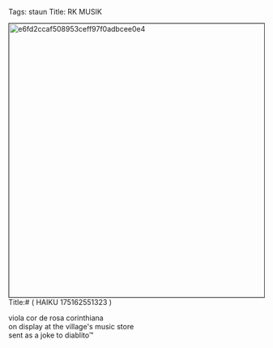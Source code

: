 Tags: staun
Title: RK MUSIK
  
<p><img src="https://objects.hbvu.su/blotpix/2013/01/04.jpeg" width=540 height=540 alt="e6fd2ccaf508953ceff97f0adbcee0e4" border=1>
Title:# ( HAIKU 175162551323 )  
  
viola cor de rosa corinthiana  
on display at the village's music store  
sent as a joke to diablito™  
